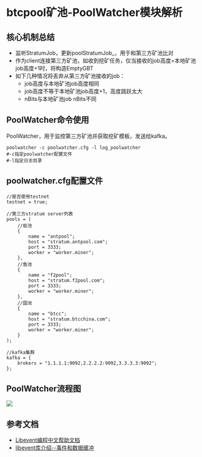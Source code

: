 # btcpool矿池-PoolWatcher模块解析

## 核心机制总结

* 监听StratumJob，更新poolStratumJob_，用于和第三方矿池比对
* 作为client连接第三方矿池，如收到挖矿任务，仅当接收的job高度=本地矿池job高度+1时，将构造EmptyGBT
* 如下几种情况将丢弃从第三方矿池接收的job：
	* job高度与本地矿池job高度相同
	* job高度不等于本地矿池job高度+1，高度跳跃太大
	* nBits与本地矿池job nBits不同

## PoolWatcher命令使用

PoolWatcher，用于监控第三方矿池并获取挖矿模板，发送给kafka。

```shell
poolwatcher -c poolwatcher.cfg -l log_poolwatcher
#-c指定poolwatcher配置文件
#-l指定日志目录
```

## poolwatcher.cfg配置文件

```shell
//是否使用testnet
testnet = true;

//第三方stratum server列表
pools = (
    //蚁池
    {
        name = "antpool";
        host = "stratum.antpool.com";
        port = 3333;
        worker = "worker.miner";
    },
    //鱼池
    {
        name = "f2pool";
        host = "stratum.f2pool.com";
        port = 3333;
        worker = "worker.miner";
    },
    //国池
    {
        name = "btcc";
        host = "stratum.btcchina.com";
        port = 3333;
        worker = "worker.miner";
    }
);

//kafka集群
kafka = {
    brokers = "1.1.1.1:9092,2.2.2.2:9092,3.3.3.3:9092";
};
```

## PoolWatcher流程图

![](GbtMaker.png)

## 参考文档

* [Libevent编程中文帮助文档](http://blog.csdn.net/zhouyongku/article/details/53431597/)
* [libevent库介绍--事件和数据缓冲](https://www.cnblogs.com/liunianshiwei/p/6059232.html)